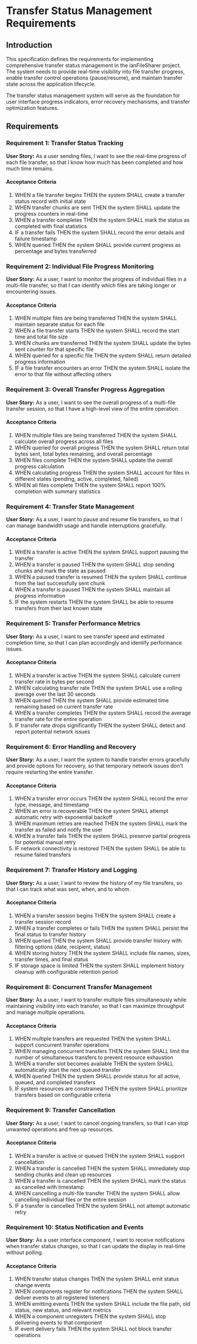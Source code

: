 # Transfer Status Management Requirements

## Introduction

This specification defines the requirements for implementing comprehensive transfer status management in the lanFileSharer project. The system needs to provide real-time visibility into file transfer progress, enable transfer control operations (pause/resume), and maintain transfer state across the application lifecycle.

The transfer status management system will serve as the foundation for user interface progress indicators, error recovery mechanisms, and transfer optimization features.

## Requirements

### Requirement 1: Transfer Status Tracking

**User Story:** As a user sending files, I want to see the real-time progress of each file transfer, so that I know how much has been completed and how much time remains.

#### Acceptance Criteria

1. WHEN a file transfer begins THEN the system SHALL create a transfer status record with initial state
2. WHEN transfer chunks are sent THEN the system SHALL update the progress counters in real-time
3. WHEN a transfer completes THEN the system SHALL mark the status as completed with final statistics
4. IF a transfer fails THEN the system SHALL record the error details and failure timestamp
5. WHEN queried THEN the system SHALL provide current progress as percentage and bytes transferred

### Requirement 2: Individual File Progress Monitoring

**User Story:** As a user, I want to monitor the progress of individual files in a multi-file transfer, so that I can identify which files are taking longer or encountering issues.

#### Acceptance Criteria

1. WHEN multiple files are being transferred THEN the system SHALL maintain separate status for each file
2. WHEN a file transfer starts THEN the system SHALL record the start time and total file size
3. WHEN chunks are transferred THEN the system SHALL update the bytes sent counter for that specific file
4. WHEN queried for a specific file THEN the system SHALL return detailed progress information
5. IF a file transfer encounters an error THEN the system SHALL isolate the error to that file without affecting others

### Requirement 3: Overall Transfer Progress Aggregation

**User Story:** As a user, I want to see the overall progress of a multi-file transfer session, so that I have a high-level view of the entire operation.

#### Acceptance Criteria

1. WHEN multiple files are being transferred THEN the system SHALL calculate overall progress across all files
2. WHEN queried for overall progress THEN the system SHALL return total bytes sent, total bytes remaining, and overall percentage
3. WHEN files complete THEN the system SHALL update the overall progress calculation
4. WHEN calculating progress THEN the system SHALL account for files in different states (pending, active, completed, failed)
5. WHEN all files complete THEN the system SHALL report 100% completion with summary statistics

### Requirement 4: Transfer State Management

**User Story:** As a user, I want to pause and resume file transfers, so that I can manage bandwidth usage and handle interruptions gracefully.

#### Acceptance Criteria

1. WHEN a transfer is active THEN the system SHALL support pausing the transfer
2. WHEN a transfer is paused THEN the system SHALL stop sending chunks and mark the state as paused
3. WHEN a paused transfer is resumed THEN the system SHALL continue from the last successfully sent chunk
4. WHEN a transfer is paused THEN the system SHALL maintain all progress information
5. IF the system restarts THEN the system SHALL be able to resume transfers from their last known state

### Requirement 5: Transfer Performance Metrics

**User Story:** As a user, I want to see transfer speed and estimated completion time, so that I can plan accordingly and identify performance issues.

#### Acceptance Criteria

1. WHEN a transfer is active THEN the system SHALL calculate current transfer rate in bytes per second
2. WHEN calculating transfer rate THEN the system SHALL use a rolling average over the last 30 seconds
3. WHEN queried THEN the system SHALL provide estimated time remaining based on current transfer rate
4. WHEN a transfer completes THEN the system SHALL record the average transfer rate for the entire operation
5. IF transfer rate drops significantly THEN the system SHALL detect and report potential network issues

### Requirement 6: Error Handling and Recovery

**User Story:** As a user, I want the system to handle transfer errors gracefully and provide options for recovery, so that temporary network issues don't require restarting the entire transfer.

#### Acceptance Criteria

1. WHEN a transfer error occurs THEN the system SHALL record the error type, message, and timestamp
2. WHEN an error is recoverable THEN the system SHALL attempt automatic retry with exponential backoff
3. WHEN maximum retries are reached THEN the system SHALL mark the transfer as failed and notify the user
4. WHEN a transfer fails THEN the system SHALL preserve partial progress for potential manual retry
5. IF network connectivity is restored THEN the system SHALL be able to resume failed transfers

### Requirement 7: Transfer History and Logging

**User Story:** As a user, I want to review the history of my file transfers, so that I can track what was sent, when, and to whom.

#### Acceptance Criteria

1. WHEN a transfer session begins THEN the system SHALL create a transfer session record
2. WHEN a transfer completes or fails THEN the system SHALL persist the final status to transfer history
3. WHEN queried THEN the system SHALL provide transfer history with filtering options (date, recipient, status)
4. WHEN storing history THEN the system SHALL include file names, sizes, transfer times, and final status
5. IF storage space is limited THEN the system SHALL implement history cleanup with configurable retention period

### Requirement 8: Concurrent Transfer Management

**User Story:** As a user, I want to transfer multiple files simultaneously while maintaining visibility into each transfer, so that I can maximize throughput and manage multiple operations.

#### Acceptance Criteria

1. WHEN multiple transfers are requested THEN the system SHALL support concurrent transfer operations
2. WHEN managing concurrent transfers THEN the system SHALL limit the number of simultaneous transfers to prevent resource exhaustion
3. WHEN a transfer slot becomes available THEN the system SHALL automatically start the next queued transfer
4. WHEN queried THEN the system SHALL provide status for all active, queued, and completed transfers
5. IF system resources are constrained THEN the system SHALL prioritize transfers based on configurable criteria

### Requirement 9: Transfer Cancellation

**User Story:** As a user, I want to cancel ongoing transfers, so that I can stop unwanted operations and free up resources.

#### Acceptance Criteria

1. WHEN a transfer is active or queued THEN the system SHALL support cancellation
2. WHEN a transfer is cancelled THEN the system SHALL immediately stop sending chunks and clean up resources
3. WHEN a transfer is cancelled THEN the system SHALL mark the status as cancelled with timestamp
4. WHEN cancelling a multi-file transfer THEN the system SHALL allow cancelling individual files or the entire session
5. IF a transfer is cancelled THEN the system SHALL not attempt automatic retry

### Requirement 10: Status Notification and Events

**User Story:** As a user interface component, I want to receive notifications when transfer status changes, so that I can update the display in real-time without polling.

#### Acceptance Criteria

1. WHEN transfer status changes THEN the system SHALL emit status change events
2. WHEN components register for notifications THEN the system SHALL deliver events to all registered listeners
3. WHEN emitting events THEN the system SHALL include the file path, old status, new status, and relevant metrics
4. WHEN a component unregisters THEN the system SHALL stop delivering events to that component
5. IF event delivery fails THEN the system SHALL not block transfer operations
